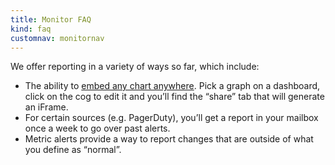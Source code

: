 ```yaml
---
title: Monitor FAQ
kind: faq
customnav: monitornav
---
```


We offer reporting in a variety of ways so far, which include:

* The ability to [embed any chart anywhere](/graphing/faq/is-there-a-way-to-share-graphs). Pick a graph on a dashboard, click on the cog to edit it and you’ll find the “share” tab that will generate an iFrame.
* For certain sources (e.g. PagerDuty), you’ll get a report in your mailbox once a week to go over past alerts.
* Metric alerts provide a way to report changes that are outside of what you define as “normal”.